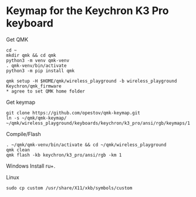 # Keymap for the Keychron K3 Pro keyboard

Get QMK
```
cd ~
mkdir qmk && cd qmk
python3 -m venv qmk-venv
. qmk-venv/bin/activate
python3 -m pip install qmk

qmk setup -H $HOME/qmk/wireless_playground -b wireless_playground Keychron/qmk_firmware
* agree to set QMK home folder
```

Get keymap
```
git clone https://github.com/opestov/qmk-keymap.git
ln -s ~/qmk/qmk-keymap/ ~/qmk/wireless_playground/keyboards/keychron/k3_pro/ansi/rgb/keymaps/1
```

Compile/Flash
```
. ~/qmk/qmk-venv/bin/activate && cd ~/qmk/wireless_playground
qmk clean
qmk flash -kb keychron/k3_pro/ansi/rgb -km 1
```

Windows
Install ru+. 

Linux
```
sudo cp custom /usr/share/X11/xkb/symbols/custom
```
